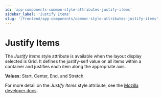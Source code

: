 ```yaml
---
id: 'app-components-common-style-attributes-justify-items'
sidebar_label: 'Justify Items'
slug: '/frontend/app-components/common-style-attributes-justify-items'
---
```

# Justify Items
The *Justify Items* style attribute is available when the layout display selected is Grid. It defines the justify-self value on all items within a container and justifies each item along the appropriate axis.

**Values:** Start, Center, End, and Stretch.

For more detail on the *Justify Items* style attribute, see the [Mozilla developer docs](https://developer.mozilla.org/en-US/docs/Web/CSS/justify-items).
